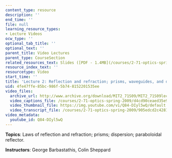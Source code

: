 ```yaml
---
content_type: resource
description: ''
end_time: ''
file: null
learning_resource_types:
- Lecture Videos
ocw_type: ''
optional_tab_title: ''
optional_text: ''
parent_title: Video Lectures
parent_type: CourseSection
related_resources_text: Slides ([PDF - 1.4MB](/courses/2-71-optics-spring-2009/resources/mit2_71s09_lec02))
resource_index_text: ''
resourcetype: Video
start_time: ''
title: 'Lecture 2: Reflection and refraction; prisms, waveguides, and dispersion'
uid: 4fe47ffe-85bc-986f-5b74-8152201535ee
video_files:
  archive_url: http://www.archive.org/download/MIT2_71S09/MIT2_71S09lec02_300k.mp4
  video_captions_file: /courses/2-71-optics-spring-2009/d4cd90ceaed35e95b6cc25b1d3a86cab_Q84-DIyl5wQ.vtt
  video_thumbnail_file: https://img.youtube.com/vi/Q84-DIyl5wQ/default.jpg
  video_transcript_file: /courses/2-71-optics-spring-2009/905edcd2c428158d03fd13d49fe21868_Q84-DIyl5wQ.pdf
video_metadata:
  youtube_id: Q84-DIyl5wQ
---
```


**Topics**: Laws of reflection and refraction; prisms; dispersion; paraboloidal reflector.

**Instructors**: George Barbastathis, Colin Sheppard



